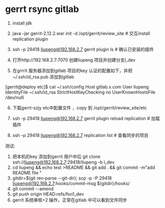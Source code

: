 # gerrt rsync gitlab

1. install jdk 

2. java -jar gerrit-2.12.2.war init -d /opt/gerrit/review_site # 交互install replication plugin 

3. ssh -p 29418 liupeng@192.168.2.7 gerrit plugin ls # 确认已安装的插件

4. 打开http://192.168.2.7:7070 创建liupeng 项目并创建分支l_dev

5. 在grrrit 服务器添加到gitlab 项目的key 认证的配置如下，并把~/.ssh/id_rsa.pub 添加到gitlab

[gerrit@deploy etc]$ cat ~/.ssh/config 
        Host gitlab.x.com
        User liupeng 
        IdentityFile ~/.ssh/id_rsa 
        StrictHostKeyChecking no
        UserKnownHostsFile /dev/nulli


6. 下载gerrt-szjy  etc中配置文件 ，copy 到 /opt/gerrit/review_site/etc

7. ssh -p 29418 liupeng@192.168.2.7 gerrit plugin reload replication # 加载插件

8. ssh -p 29418 liupeng@192.168.2.7  replication list # 查看同步的项目





测试:

1. 把本机的key 添加到gerrit 用户中后 git clone ssh://liupeng@192.168.2.7:29418/liupeng -b l_dev
2. cd liupeng && echo test >README && git add . && git commit -m"add README file "
3. gitdir=$(git rev-parse --git-dir); scp -p -P 29418 liupeng@192.168.2.7:hooks/commit-msg ${gitdir}/hooks/
4. git commit --amend
5. git push origin HEAD:refs/for/l_dev
6. gerrit 系统审核+2 操作，正常在gitlab 中可以看到文件同步
